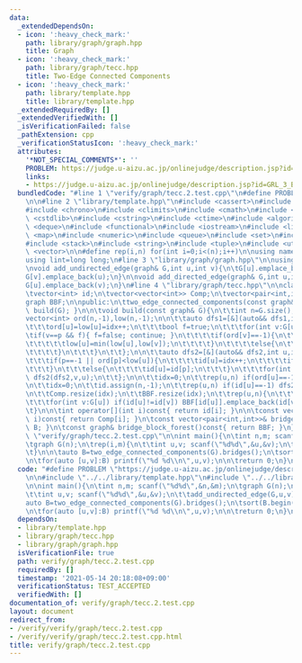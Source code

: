 ```yaml
---
data:
  _extendedDependsOn:
  - icon: ':heavy_check_mark:'
    path: library/graph/graph.hpp
    title: Graph
  - icon: ':heavy_check_mark:'
    path: library/graph/tecc.hpp
    title: Two-Edge Connected Components
  - icon: ':heavy_check_mark:'
    path: library/template.hpp
    title: library/template.hpp
  _extendedRequiredBy: []
  _extendedVerifiedWith: []
  _isVerificationFailed: false
  _pathExtension: cpp
  _verificationStatusIcon: ':heavy_check_mark:'
  attributes:
    '*NOT_SPECIAL_COMMENTS*': ''
    PROBLEM: https://judge.u-aizu.ac.jp/onlinejudge/description.jsp?id=GRL_3_B
    links:
    - https://judge.u-aizu.ac.jp/onlinejudge/description.jsp?id=GRL_3_B
  bundledCode: "#line 1 \"verify/graph/tecc.2.test.cpp\"\n#define PROBLEM \"https://judge.u-aizu.ac.jp/onlinejudge/description.jsp?id=GRL_3_B\"\
    \n\n#line 2 \"library/template.hpp\"\n#include <cassert>\n#include <cctype>\n\
    #include <chrono>\n#include <climits>\n#include <cmath>\n#include <cstdio>\n#include\
    \ <cstdlib>\n#include <cstring>\n#include <ctime>\n#include <algorithm>\n#include\
    \ <deque>\n#include <functional>\n#include <iostream>\n#include <limits>\n#include\
    \ <map>\n#include <numeric>\n#include <queue>\n#include <set>\n#include <sstream>\n\
    #include <stack>\n#include <string>\n#include <tuple>\n#include <utility>\n#include\
    \ <vector>\n\n#define rep(i,n) for(int i=0;i<(n);i++)\n\nusing namespace std;\n\
    using lint=long long;\n#line 3 \"library/graph/graph.hpp\"\n\nusing graph=vector<vector<int>>;\n\
    \nvoid add_undirected_edge(graph& G,int u,int v){\n\tG[u].emplace_back(v);\n\t\
    G[v].emplace_back(u);\n}\n\nvoid add_directed_edge(graph& G,int u,int v){\n\t\
    G[u].emplace_back(v);\n}\n#line 4 \"library/graph/tecc.hpp\"\n\nclass two_edge_connected_components{\n\
    \tvector<int> id;\n\tvector<vector<int>> Comp;\n\tvector<pair<int,int>> B;\n\t\
    graph BBF;\n\npublic:\n\ttwo_edge_connected_components(const graph& G=graph()){\
    \ build(G); }\n\n\tvoid build(const graph& G){\n\t\tint n=G.size(),idx;\n\t\t\
    vector<int> ord(n,-1),low(n,-1);\n\n\t\tauto dfs1=[&](auto&& dfs1,int u,int p)->void{\n\
    \t\t\tord[u]=low[u]=idx++;\n\t\t\tbool f=true;\n\t\t\tfor(int v:G[u]){\n\t\t\t\
    \tif(v==p && f){ f=false; continue; }\n\t\t\t\tif(ord[v]==-1){\n\t\t\t\t\tdfs1(dfs1,v,u);\n\
    \t\t\t\t\tlow[u]=min(low[u],low[v]);\n\t\t\t\t}\n\t\t\t\telse{\n\t\t\t\t\tlow[u]=min(low[u],ord[v]);\n\
    \t\t\t\t}\n\t\t\t}\n\t\t};\n\n\t\tauto dfs2=[&](auto&& dfs2,int u,int p)->void{\n\
    \t\t\tif(p==-1 || ord[p]<low[u]){\n\t\t\t\tid[u]=idx++;\n\t\t\t\tif(p!=-1) B.emplace_back(minmax(p,u));\n\
    \t\t\t}\n\t\t\telse{\n\t\t\t\tid[u]=id[p];\n\t\t\t}\n\t\t\tfor(int v:G[u]) if(id[v]==-1)\
    \ dfs2(dfs2,v,u);\n\t\t};\n\n\t\tidx=0;\n\t\trep(u,n) if(ord[u]==-1) dfs1(dfs1,u,-1);\n\
    \n\t\tidx=0;\n\t\tid.assign(n,-1);\n\t\trep(u,n) if(id[u]==-1) dfs2(dfs2,u,-1);\n\
    \n\t\tComp.resize(idx);\n\t\tBBF.resize(idx);\n\t\trep(u,n){\n\t\t\tComp[id[u]].emplace_back(u);\n\
    \t\t\tfor(int v:G[u]) if(id[u]!=id[v]) BBF[id[u]].emplace_back(id[v]);\n\t\t}\n\
    \t}\n\n\tint operator[](int i)const{ return id[i]; }\n\n\tconst vector<int>& component(int\
    \ i)const{ return Comp[i]; }\n\tconst vector<pair<int,int>>& bridges()const{ return\
    \ B; }\n\tconst graph& bridge_block_forest()const{ return BBF; }\n};\n#line 5\
    \ \"verify/graph/tecc.2.test.cpp\"\n\nint main(){\n\tint n,m; scanf(\"%d%d\",&n,&m);\n\
    \tgraph G(n);\n\trep(i,m){\n\t\tint u,v; scanf(\"%d%d\",&u,&v);\n\t\tadd_undirected_edge(G,u,v);\n\
    \t}\n\n\tauto B=two_edge_connected_components(G).bridges();\n\tsort(B.begin(),B.end());\n\
    \n\tfor(auto [u,v]:B) printf(\"%d %d\\n\",u,v);\n\n\treturn 0;\n}\n"
  code: "#define PROBLEM \"https://judge.u-aizu.ac.jp/onlinejudge/description.jsp?id=GRL_3_B\"\
    \n\n#include \"../../library/template.hpp\"\n#include \"../../library/graph/tecc.hpp\"\
    \n\nint main(){\n\tint n,m; scanf(\"%d%d\",&n,&m);\n\tgraph G(n);\n\trep(i,m){\n\
    \t\tint u,v; scanf(\"%d%d\",&u,&v);\n\t\tadd_undirected_edge(G,u,v);\n\t}\n\n\t\
    auto B=two_edge_connected_components(G).bridges();\n\tsort(B.begin(),B.end());\n\
    \n\tfor(auto [u,v]:B) printf(\"%d %d\\n\",u,v);\n\n\treturn 0;\n}\n"
  dependsOn:
  - library/template.hpp
  - library/graph/tecc.hpp
  - library/graph/graph.hpp
  isVerificationFile: true
  path: verify/graph/tecc.2.test.cpp
  requiredBy: []
  timestamp: '2021-05-14 20:18:08+09:00'
  verificationStatus: TEST_ACCEPTED
  verifiedWith: []
documentation_of: verify/graph/tecc.2.test.cpp
layout: document
redirect_from:
- /verify/verify/graph/tecc.2.test.cpp
- /verify/verify/graph/tecc.2.test.cpp.html
title: verify/graph/tecc.2.test.cpp
---
```

